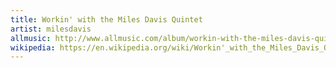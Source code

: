 ```yaml
---
title: Workin' with the Miles Davis Quintet
artist: milesdavis
allmusic: http://www.allmusic.com/album/workin-with-the-miles-davis-quintet-mw0000649474
wikipedia: https://en.wikipedia.org/wiki/Workin'_with_the_Miles_Davis_Quintet
---
```

